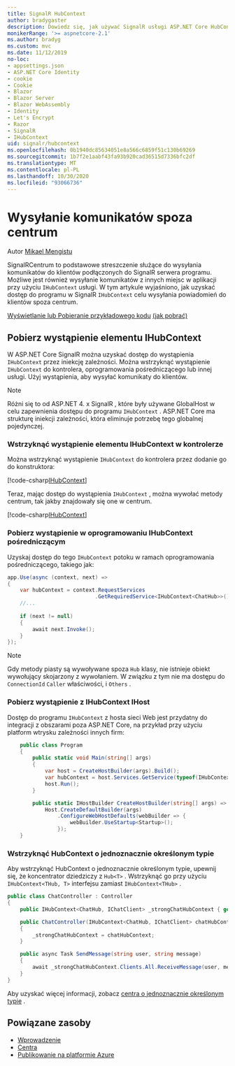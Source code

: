 ```yaml
---
title: SignalR HubContext
author: bradygaster
description: Dowiedz się, jak używać SignalR usługi ASP.NET Core HubContext do wysyłania powiadomień do klientów spoza centrum.
monikerRange: '>= aspnetcore-2.1'
ms.author: bradyg
ms.custom: mvc
ms.date: 11/12/2019
no-loc:
- appsettings.json
- ASP.NET Core Identity
- cookie
- Cookie
- Blazor
- Blazor Server
- Blazor WebAssembly
- Identity
- Let's Encrypt
- Razor
- SignalR
- IHubContext
uid: signalr/hubcontext
ms.openlocfilehash: 0b1940dc85634051e8a566c6859f51c130b69269
ms.sourcegitcommit: 1b7f2e1aabf43fa93b920cad36515d7336bfc2df
ms.translationtype: MT
ms.contentlocale: pl-PL
ms.lasthandoff: 10/30/2020
ms.locfileid: "93066736"
---
```

# <a name="send-messages-from-outside-a-hub"></a>Wysyłanie komunikatów spoza centrum

Autor [Mikael Mengistu](https://twitter.com/MikaelM_12)

SignalRCentrum to podstawowe streszczenie służące do wysyłania komunikatów do klientów podłączonych do SignalR serwera programu. Możliwe jest również wysyłanie komunikatów z innych miejsc w aplikacji przy użyciu `IHubContext` usługi. W tym artykule wyjaśniono, jak uzyskać dostęp do programu w SignalR `IHubContext` celu wysyłania powiadomień do klientów spoza centrum.

[Wyświetlanie lub Pobieranie przykładowego kodu](https://github.com/dotnet/AspNetCore.Docs/tree/master/aspnetcore/signalr/hubcontext/sample/) [(jak pobrać)](xref:index#how-to-download-a-sample)

## <a name="get-an-instance-of-no-locihubcontext"></a>Pobierz wystąpienie elementu IHubContext

W ASP.NET Core SignalR można uzyskać dostęp do wystąpienia `IHubContext` przez iniekcję zależności. Można wstrzyknąć wystąpienie `IHubContext` do kontrolera, oprogramowania pośredniczącego lub innej usługi. Użyj wystąpienia, aby wysyłać komunikaty do klientów.

> [!NOTE]
> Różni się to od ASP.NET 4. x SignalR , które były używane GlobalHost w celu zapewnienia dostępu do programu `IHubContext` . ASP.NET Core ma strukturę iniekcji zależności, która eliminuje potrzebę tego globalnej pojedynczej.

### <a name="inject-an-instance-of-no-locihubcontext-in-a-controller"></a>Wstrzyknąć wystąpienie elementu IHubContext w kontrolerze

Można wstrzyknąć wystąpienie `IHubContext` do kontrolera przez dodanie go do konstruktora:

[!code-csharp[IHubContext](hubcontext/sample/Controllers/HomeController.cs?range=12-19,57)]

Teraz, mając dostęp do wystąpienia `IHubContext` , można wywołać metody centrum, tak jakby znajdowały się one w centrum.

[!code-csharp[IHubContext](hubcontext/sample/Controllers/HomeController.cs?range=21-25)]

### <a name="get-an-instance-of-no-locihubcontext-in-middleware"></a>Pobierz wystąpienie w oprogramowaniu IHubContext pośredniczącym

Uzyskaj dostęp do tego `IHubContext` potoku w ramach oprogramowania pośredniczącego, takiego jak:

```csharp
app.Use(async (context, next) =>
{
    var hubContext = context.RequestServices
                            .GetRequiredService<IHubContext<ChatHub>>();
    //...
    
    if (next != null)
    {
        await next.Invoke();
    }
});
```

> [!NOTE]
> Gdy metody piasty są wywoływane spoza `Hub` klasy, nie istnieje obiekt wywołujący skojarzony z wywołaniem. W związku z tym nie ma dostępu do `ConnectionId` `Caller` właściwości, i `Others` .

### <a name="get-an-instance-of-no-locihubcontext-from-ihost"></a>Pobierz wystąpienie z IHubContext IHost

Dostęp do programu `IHubContext` z hosta sieci Web jest przydatny do integracji z obszarami poza ASP.NET Core, na przykład przy użyciu platform wtrysku zależności innych firm:

```csharp
    public class Program
    {
        public static void Main(string[] args)
        {
            var host = CreateHostBuilder(args).Build();
            var hubContext = host.Services.GetService(typeof(IHubContext<ChatHub>));
            host.Run();
        }

        public static IHostBuilder CreateHostBuilder(string[] args) =>
            Host.CreateDefaultBuilder(args)
                .ConfigureWebHostDefaults(webBuilder => {
                    webBuilder.UseStartup<Startup>();
                });
    }
```

### <a name="inject-a-strongly-typed-hubcontext"></a>Wstrzyknąć HubContext o jednoznacznie określonym typie

Aby wstrzyknąć HubContext o jednoznacznie określonym typie, upewnij się, że koncentrator dziedziczy z `Hub<T>` . Wstrzyknąć go przy użyciu `IHubContext<THub, T>` interfejsu zamiast `IHubContext<THub>` .

```csharp
public class ChatController : Controller
{
    public IHubContext<ChatHub, IChatClient> _strongChatHubContext { get; }

    public ChatController(IHubContext<ChatHub, IChatClient> chatHubContext)
    {
        _strongChatHubContext = chatHubContext;
    }

    public async Task SendMessage(string user, string message)
    {
        await _strongChatHubContext.Clients.All.ReceiveMessage(user, message);
    }
}
```

Aby uzyskać więcej informacji, zobacz [centra o jednoznacznie określonym typie](xref:signalr/hubs#strongly-typed-hubs) .

## <a name="related-resources"></a>Powiązane zasoby

* [Wprowadzenie](xref:tutorials/signalr)
* [Centra](xref:signalr/hubs)
* [Publikowanie na platformie Azure](xref:signalr/publish-to-azure-web-app)
